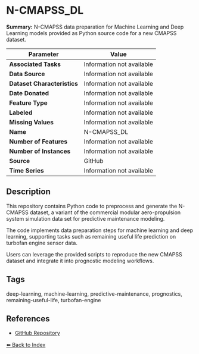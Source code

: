 # N-CMAPSS_DL

**Summary:** N-CMAPSS data preparation for Machine Learning and Deep Learning models provided as Python source code for a new CMAPSS dataset.

| Parameter | Value |
| --- | --- |
| **Associated Tasks** | Information not available |
| **Data Source** | Information not available |
| **Dataset Characteristics** | Information not available |
| **Date Donated** | Information not available |
| **Feature Type** | Information not available |
| **Labeled** | Information not available |
| **Missing Values** | Information not available |
| **Name** | N-CMAPSS_DL |
| **Number of Features** | Information not available |
| **Number of Instances** | Information not available |
| **Source** | GitHub |
| **Time Series** | Information not available |

## Description

This repository contains Python code to preprocess and generate the N-CMAPSS dataset, a variant of the commercial modular aero-propulsion system simulation data set for predictive maintenance modeling.

The code implements data preparation steps for machine learning and deep learning, supporting tasks such as remaining useful life prediction on turbofan engine sensor data.

Users can leverage the provided scripts to reproduce the new CMAPSS dataset and integrate it into prognostic modeling workflows.

## Tags

deep-learning, machine-learning, predictive-maintenance, prognostics, remaining-useful-life, turbofan-engine

## References

- [GitHub Repository](https://github.com/mohyunho/N-CMAPSS_DL)

[⬅️ Back to Index](../README.md)
